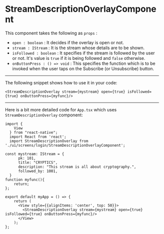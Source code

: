 # StreamDescriptionOverlayComponent
 This component takes the following as `props` :
    
- `open : boolean` : It decides if the overlay is open or not.
- `stream : IStream` : It is the stream whose details are to be shown.
- `isFollowed : boolean` : It specifies if the stream is followed by the user or not. It's value is `true` if it is being followed and `false` otherwise.
-  `onButtonPress : () => void` : This specifies the function which is to be invoked when the user taps on the Subscribe (or Unsubscribe) button.

---
The following snippet shows how to use it in your code:
```
<StreamDescriptionOverlay stream={mystream} open={true} isFollowed={true} onButtonPress={myfunc}/>        
```
---
Here is a bit more detailed code for `App.tsx` which uses `StreamDescriptionOverlay` component:
```
import {
    View
  } from "react-native";
  import React from 'react';
  import StreamDescriptionOverlay from './ui/screens/login/StreamDescriptionOverlayComponent';  
  
const mystream: IStream = {
      pk: 101,
      title: "CRYPTICS",
      description: "This stream is all about cryptography.",
      followed_by: 1001,
  }
function myfunc(){
    return;
};  
  
export default myApp = () => {
    return (
      <View style={{alignItems: 'center', top: 50}}>
        <StreamDescriptionOverlay stream={mystream} open={true} isFollowed={true} onButtonPress={myfunc}/>        
      </View>
    );
};
```
